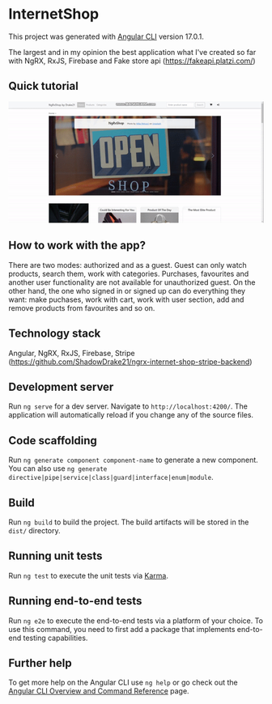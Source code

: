 # InternetShop

This project was generated with [Angular CLI](https://github.com/angular/angular-cli) version 17.0.1.

The largest and in my opinion the best application what I've created so far with NgRX, RxJS, Firebase and Fake store api (https://fakeapi.platzi.com/)

## Quick tutorial

![Quick tutorial](https://github.com/ShadowDrake21/ngrx-internet-shop/raw/main/src/assets/readme-gif.gif)

## How to work with the app?

There are two modes: authorized and as a guest. Guest can only watch products, search them, work with categories. Purchases, favourites and another user functionality are not available for unauthorized guest. On the other hand, the one who signed in or signed up can do everything they want: make puchases, work with cart, work with user section, add and remove products from favourites and so on.

## Technology stack

Angular, NgRX, RxJS, Firebase, Stripe (https://github.com/ShadowDrake21/ngrx-internet-shop-stripe-backend)

## Development server

Run `ng serve` for a dev server. Navigate to `http://localhost:4200/`. The application will automatically reload if you change any of the source files.

## Code scaffolding

Run `ng generate component component-name` to generate a new component. You can also use `ng generate directive|pipe|service|class|guard|interface|enum|module`.

## Build

Run `ng build` to build the project. The build artifacts will be stored in the `dist/` directory.

## Running unit tests

Run `ng test` to execute the unit tests via [Karma](https://karma-runner.github.io).

## Running end-to-end tests

Run `ng e2e` to execute the end-to-end tests via a platform of your choice. To use this command, you need to first add a package that implements end-to-end testing capabilities.

## Further help

To get more help on the Angular CLI use `ng help` or go check out the [Angular CLI Overview and Command Reference](https://angular.io/cli) page.

